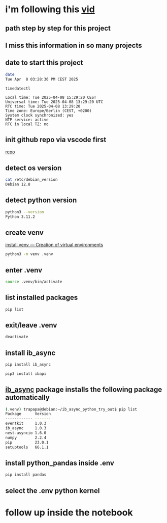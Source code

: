 # i'm following this [vid](https://www.youtube.com/watch?v=ZyhVh-qRZPA)

## path step by step for this project

## I miss this information in so many projects

## date to start this project

```bash
date
Tue Apr  8 03:28:36 PM CEST 2025
```

```date
timedatectl

Local time: Tue 2025-04-08 15:29:20 CEST
Universal time: Tue 2025-04-08 13:29:20 UTC
RTC time: Tue 2025-04-08 13:29:20
Time zone: Europe/Berlin (CEST, +0200)
System clock synchronized: yes
NTP service: active
RTC in local TZ: no
```

## init github repo via vscode first

[repo](https://github.com/MathiasStadler/ib_async_python_try_out)

## detect os version

```bash
cat /etc/debian_version
Debian 12.8 
```

## detect python version

```bash
python3 --version
Python 3.11.2
```

## create venv

[install venv — Creation of virtual environments](https://docs.python.org/3/library/venv.html)

```bash
python3 -m venv .venv
```

## enter .venv

```bash
source .venv/bin/activate
```

## list installed packages

```bash
pip list
```

## exit/leave .venv

```bash
deactivate
```

## install ib_async

```bash
pip install ib_async

pip3 install ibapi
```

## [ib_async](https://github.com/ib-api-reloaded/ib_async) package installs the following package automatically

```bash
(.venv) trapapa@debian:~/ib_async_python_try_out$ pip list
Package      Version
------------ -------
eventkit     1.0.3
ib_async     1.0.3
nest-asyncio 1.6.0
numpy        2.2.4
pip          23.0.1
setuptools   66.1.1
```

## install python_pandas inside .env

```bash
pip install pandas
```

## select the .env python kernel

# follow up inside the notebook